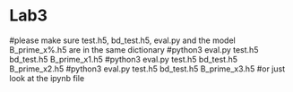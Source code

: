 # Lab3
#please make sure test.h5, bd_test.h5, eval.py and the model B_prime_x%.h5 are in the same dictionary
#python3 eval.py test.h5 bd_test.h5 B_prime_x1.h5
#python3 eval.py test.h5 bd_test.h5 B_prime_x2.h5
#python3 eval.py test.h5 bd_test.h5 B_prime_x3.h5
#or just look at the ipynb file
